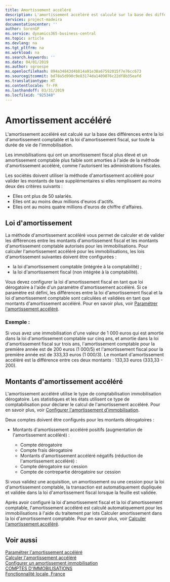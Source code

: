 ```yaml
---
title: Amortissement accéléré
description: L'amortissement accéléré est calculé sur la base des différences entre la loi d'amortissement comptable et la loi d'amortissement fiscal, sur toute la durée de vie de l'immobilisation.
services: project-madeira
documentationcenter: ''
author: SorenGP
ms.service: dynamics365-business-central
ms.topic: article
ms.devlang: na
ms.tgt_pltfrm: na
ms.workload: na
ms.search.keywords: ''
ms.date: 04/01/2019
ms.author: sgroespe
ms.openlocfilehash: 894a34843d4b814a91e38a67592015f7e76cc673
ms.sourcegitcommit: bd78a5d990c9e83174da1409076c22df8b35eafd
ms.translationtype: HT
ms.contentlocale: fr-FR
ms.lasthandoff: 03/31/2019
ms.locfileid: "925348"
---
```

# <a name="accelerated-depreciation"></a>Amortissement accéléré
L'amortissement accéléré est calculé sur la base des différences entre la loi d'amortissement comptable et la loi d'amortissement fiscal, sur toute la durée de vie de l'immobilisation.  

Les immobilisations qui ont un amortissement fiscal plus élevé et un amortissement comptable plus faible sont amorties à l'aide de la méthode d'amortissement accéléré, comme l'autorisent les administrations fiscales.  

Les sociétés doivent utiliser la méthode d'amortissement accéléré pour valider les montants de taxe supplémentaires si elles remplissent au moins deux des critères suivants :  

- Elles ont plus de 50 salariés.  
- Elles ont au moins deux millions d'euros d'actifs.  
- Elles ont au moins quatre millions d'euros de chiffre d'affaires.  

## <a name="depreciation-book"></a>Loi d'amortissement  
La méthode d'amortissement accéléré vous permet de calculer et de valider les différences entre les montants d'amortissement fiscal et les montants d'amortissement comptable autorisés pour les immobilisations. Pour calculer l'amortissement accéléré pour les immobilisations, les lois d'amortissement suivantes doivent être configurées :  

- la loi d'amortissement comptable (intégrée à la comptabilité) ;  
- la loi d'amortissement fiscal (non intégrée à la comptabilité).  

Vous devez configurer la loi d'amortissement fiscal en tant que loi dérogatoire à l'aide d'un paramètre d'amortissement accéléré. Si ce paramètre est défini, les différences entre la loi d'amortissement fiscal et la loi d'amortissement comptable sont calculées et validées en tant que montants d'amortissement accéléré. Pour en savoir plus, voir [Paramétrer l'amortissement accéléré](how-to-set-up-accelerated-depreciation.md).  

### <a name="example"></a>Exemple :  
 Si vous avez une immobilisation d'une valeur de 1 000 euros qui est amortie dans la loi d'amortissement comptable sur cinq ans, et amortie dans la loi d'amortissement fiscal sur trois ans, l'amortissement comptable pour la première année est de 200 euros (1 000/5) et l'amortissement fiscal pour la première année est de 333,33 euros (1 000/3). Le montant d'amortissement accéléré est la différence entre ces deux montants : 133,33 euros (333,33 - 200).  

## <a name="accelerated-depreciation-accounts"></a>Montants d'amortissement accéléré  
L'amortissement accéléré utilise le type de comptabilisation immobilisation dérogatoire. Les statistiques et les états utilisent ce type de comptabilisation pour déclarer le calcul de l'amortissement accéléré. Pour en savoir plus, voir [Configurer l'amortissement d'immobilisation](../../fa-how-setup-depreciation.md).  

Deux comptes doivent être configurés pour les montants dérogatoires :  

- Montants d'amortissement accéléré positifs (augmentation de l'amortissement accéléré) :  

    - Compte dérogatoire  
    - Compte frais dérogatoire  
    - Montants d'amortissement accéléré négatifs (réduction de l'amortissement accéléré) :  
    - Compte dérogatoire sur cession  
    - Compte de contrepartie dérogatoire sur cession  

Si vous validez une acquisition, un amortissement ou une cession pour la loi d'amortissement comptable, la transaction est automatiquement dupliquée et validée dans la loi d'amortissement fiscal lorsque la feuille est validée.  

Après avoir configuré la loi d'amortissement fiscal et la loi d'amortissement comptable, l'amortissement accéléré est calculé automatiquement pour les immobilisations à l'aide du traitement par lots Calculer amortissement dans la loi d'amortissement comptable. Pour en savoir plus, voir [Calculer l'amortissement accéléré](how-to-calculate-accelerated-depreciation.md).  

## <a name="see-also"></a>Voir aussi  
 [Paramétrer l'amortissement accéléré](how-to-set-up-accelerated-depreciation.md)   
 [Calculer l'amortissement accéléré](how-to-calculate-accelerated-depreciation.md)   
 [Configurer un amortissement immobilisation](../../fa-how-setup-depreciation.md)   
[COMPTES D'IMMOBILISATIONS](../../fa-manage.md)  
 [Fonctionnalité locale, France](france-local-functionality.md)
